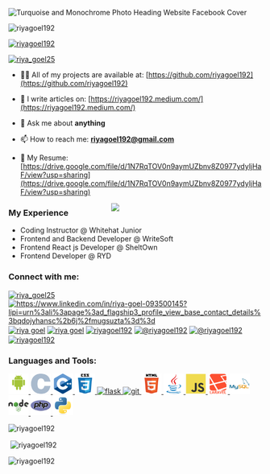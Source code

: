 ![Turquoise and Monochrome Photo Heading Website Facebook Cover](https://user-images.githubusercontent.com/55539590/110316284-826e8a00-8030-11eb-902c-a173ba496f6e.png)


<p align="left"> <img src="https://komarev.com/ghpvc/?username=riyagoel192&label=Profile%20views&color=0e75b6&style=flat" alt="riyagoel192" /> </p>

<p align="left"> <a href="https://github.com/ryo-ma/github-profile-trophy"><img src="https://github-profile-trophy.vercel.app/?username=riyagoel192" alt="riyagoel192" /></a> </p>

<p align="left"> <a href="https://twitter.com/riya_goel25" target="blank"><img src="https://img.shields.io/twitter/follow/riya_goel25?logo=twitter&style=for-the-badge" alt="riya_goel25" /></a> </p>


- 👨‍💻 All of my projects are available at: [https://github.com/riyagoel192](https://github.com/riyagoel192)

- 📝 I write articles on: [https://riyagoel192.medium.com/](https://riyagoel192.medium.com/)

- 💬 Ask me about **anything**

- 📫 How to reach me: **riyagoel192@gmail.com**

- 📄 My Resume: [https://drive.google.com/file/d/1N7RqTOV0n9aymUZbnv8Z0977ydyljHaF/view?usp=sharing](https://drive.google.com/file/d/1N7RqTOV0n9aymUZbnv8Z0977ydyljHaF/view?usp=sharing)

<img align="right" width="300" src="https://user-images.githubusercontent.com/55539590/110318829-0413e700-8034-11eb-92ff-99ab8bc700a4.gif"></img>
<h3 align="left">My Experience</h3>
<ul>
  <li>Coding Instructor @ Whitehat Junior</li>
  <li>Frontend and Backend Developer @ WriteSoft</li>
  <li>Frontend React js Developer @ SheltOwn</li>
  <li>Frontend Developer @ RYD</li>
 </ul>

<h3 align="left">Connect with me:</h3>
<p align="left">
<a href="https://twitter.com/riya_goel25" target="blank"><img align="center" src="https://cdn.jsdelivr.net/npm/simple-icons@3.0.1/icons/twitter.svg" alt="riya_goel25" height="30" width="40" /></a>
<a href="https://linkedin.com/in/https://www.linkedin.com/in/riya-goel-093500145?lipi=urn%3ali%3apage%3ad_flagship3_profile_view_base_contact_details%3bqdojyhansc%2b6j%2fmugsuzta%3d%3d" target="blank"><img align="center" src="https://cdn.jsdelivr.net/npm/simple-icons@3.0.1/icons/linkedin.svg" alt="https://www.linkedin.com/in/riya-goel-093500145?lipi=urn%3ali%3apage%3ad_flagship3_profile_view_base_contact_details%3bqdojyhansc%2b6j%2fmugsuzta%3d%3d" height="30" width="40" /></a>
<a href="https://kaggle.com/riya goel" target="blank"><img align="center" src="https://cdn.jsdelivr.net/npm/simple-icons@3.0.1/icons/kaggle.svg" alt="riya goel" height="30" width="40" /></a>
<a href="https://fb.com/riya goel" target="blank"><img align="center" src="https://cdn.jsdelivr.net/npm/simple-icons@3.0.1/icons/facebook.svg" alt="riya goel" height="30" width="40" /></a>
<a href="https://instagram.com/riyagoel192" target="blank"><img align="center" src="https://cdn.jsdelivr.net/npm/simple-icons@3.0.1/icons/instagram.svg" alt="riyagoel192" height="30" width="40" /></a>
<a href="https://medium.com/@riyagoel192" target="blank"><img align="center" src="https://cdn.jsdelivr.net/npm/simple-icons@3.0.1/icons/medium.svg" alt="@riyagoel192" height="30" width="40" /></a>
<a href="https://www.hackerrank.com/@riyagoel192" target="blank"><img align="center" src="https://cdn.jsdelivr.net/npm/simple-icons@3.0.1/icons/hackerrank.svg" alt="@riyagoel192" height="30" width="40" /></a>
<a href="https://auth.geeksforgeeks.org/user/riyagoel192" target="blank"><img align="center" src="https://cdn.jsdelivr.net/npm/simple-icons@3.0.1/icons/geeksforgeeks.svg" alt="riyagoel192" height="30" width="40" /></a>
</p>

<h3 align="left">Languages and Tools:</h3>
<p align="left"> <a href="https://developer.android.com" target="_blank"> <img src="https://raw.githubusercontent.com/devicons/devicon/master/icons/android/android-original-wordmark.svg" alt="android" width="40" height="40"/> </a> <a href="https://www.cprogramming.com/" target="_blank"> <img src="https://raw.githubusercontent.com/devicons/devicon/master/icons/c/c-original.svg" alt="c" width="40" height="40"/> </a> <a href="https://www.w3schools.com/cpp/" target="_blank"> <img src="https://raw.githubusercontent.com/devicons/devicon/master/icons/cplusplus/cplusplus-original.svg" alt="cplusplus" width="40" height="40"/> </a> <a href="https://www.w3schools.com/css/" target="_blank"> <img src="https://raw.githubusercontent.com/devicons/devicon/master/icons/css3/css3-original-wordmark.svg" alt="css3" width="40" height="40"/> </a> <a href="https://flask.palletsprojects.com/" target="_blank"> <img src="https://www.vectorlogo.zone/logos/pocoo_flask/pocoo_flask-icon.svg" alt="flask" width="40" height="40"/> </a> <a href="https://git-scm.com/" target="_blank"> <img src="https://www.vectorlogo.zone/logos/git-scm/git-scm-icon.svg" alt="git" width="40" height="40"/> </a> <a href="https://www.w3.org/html/" target="_blank"> <img src="https://raw.githubusercontent.com/devicons/devicon/master/icons/html5/html5-original-wordmark.svg" alt="html5" width="40" height="40"/> </a> <a href="https://www.java.com" target="_blank"> <img src="https://raw.githubusercontent.com/devicons/devicon/master/icons/java/java-original.svg" alt="java" width="40" height="40"/> </a> <a href="https://developer.mozilla.org/en-US/docs/Web/JavaScript" target="_blank"> <img src="https://raw.githubusercontent.com/devicons/devicon/master/icons/javascript/javascript-original.svg" alt="javascript" width="40" height="40"/> </a> <a href="https://laravel.com/" target="_blank"> <img src="https://raw.githubusercontent.com/devicons/devicon/master/icons/laravel/laravel-plain-wordmark.svg" alt="laravel" width="40" height="40"/> </a> <a href="https://www.mysql.com/" target="_blank"> <img src="https://raw.githubusercontent.com/devicons/devicon/master/icons/mysql/mysql-original-wordmark.svg" alt="mysql" width="40" height="40"/> </a> <a href="https://nodejs.org" target="_blank"> <img src="https://raw.githubusercontent.com/devicons/devicon/master/icons/nodejs/nodejs-original-wordmark.svg" alt="nodejs" width="40" height="40"/> </a> <a href="https://www.php.net" target="_blank"> <img src="https://raw.githubusercontent.com/devicons/devicon/master/icons/php/php-original.svg" alt="php" width="40" height="40"/> </a> <a href="https://www.python.org" target="_blank"> <img src="https://raw.githubusercontent.com/devicons/devicon/master/icons/python/python-original.svg" alt="python" width="40" height="40"/> </a> </p>

<p><img align="left" src="https://github-readme-stats.vercel.app/api/top-langs?username=riyagoel192&show_icons=true&locale=en&layout=compact" alt="riyagoel192" /></p>
<br>
<p>&nbsp;<img align="center" src="https://github-readme-stats.vercel.app/api?username=riyagoel192&show_icons=true&locale=en" alt="riyagoel192" /></p>

<p><img align="center" src="https://github-readme-streak-stats.herokuapp.com/?user=riyagoel192&" alt="riyagoel192" /></p>

